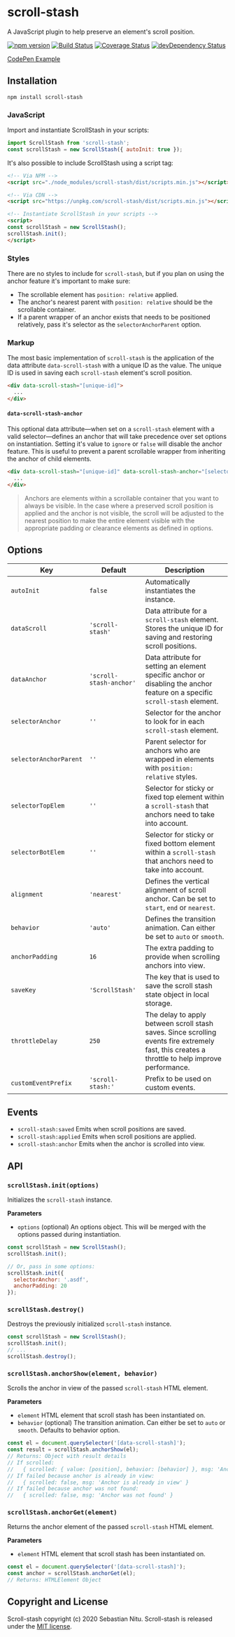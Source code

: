 # scroll-stash

A JavaScript plugin to help preserve an element's scroll position.

[![npm version](https://img.shields.io/npm/v/scroll-stash.svg)](https://www.npmjs.com/package/scroll-stash)
[![Build Status](https://travis-ci.org/sebnitu/scroll-stash.svg?branch=master)](https://travis-ci.org/sebnitu/scroll-stash)
[![Coverage Status](https://coveralls.io/repos/github/sebnitu/scroll-stash/badge.svg?branch=master)](https://coveralls.io/github/sebnitu/scroll-stash?branch=master)
[![devDependency Status](https://img.shields.io/david/dev/sebnitu/scroll-stash.svg)](https://david-dm.org/sebnitu/scroll-stash?type=dev)

[CodePen Example](https://codepen.io/sebnitu/full/eYJbeEj)

## Installation

```
npm install scroll-stash
```

### JavaScript

Import and instantiate ScrollStash in your scripts:

```js
import ScrollStash from 'scroll-stash';
const scrollStash = new ScrollStash({ autoInit: true });
```

It's also possible to include ScrollStash using a script tag:

```html
<!-- Via NPM -->
<script src="./node_modules/scroll-stash/dist/scripts.min.js"></script>

<!-- Via CDN -->
<script src="https://unpkg.com/scroll-stash/dist/scripts.min.js"></script>

<!-- Instantiate ScrollStash in your scripts -->
<script>
const scrollStash = new ScrollStash();
scrollStash.init();
</script>
```

### Styles

There are no styles to include for `scroll-stash`, but if you plan on using the anchor feature it's important to make sure:

- The scrollable element has `position: relative` applied.
- The anchor's nearest parent with `position: relative` should be the scrollable container.
- If a parent wrapper of an anchor exists that needs to be positioned relatively, pass it's selector as the `selectorAnchorParent` option.

### Markup

The most basic implementation of `scroll-stash` is the application of the data attribute `data-scroll-stash` with a unique ID as the value. The unique ID is used in saving each `scroll-stash` element's scroll position.

```html
<div data-scroll-stash="[unique-id]">
  ...
</div>
```

#### `data-scroll-stash-anchor`

This optional data attribute—when set on a `scroll-stash` element with a valid selector—defines an anchor that will take precedence over set options on instantiation. Setting it's value to `ignore` or `false` will disable the anchor feature. This is useful to prevent a parent scrollable wrapper from inheriting the anchor of child elements.

```html
<div data-scroll-stash="[unique-id]" data-scroll-stash-anchor="[selector | ignore | false]">
  ...
</div>
```

> Anchors are elements within a scrollable container that you want to always be visible. In the case where a preserved scroll position is applied and the anchor is not visible, the scroll will be adjusted to the nearest position to make the entire element visible with the appropriate padding or clearance elements as defined in options.

## Options

| Key                    | Default                 | Description                                                                                                                                     |
| ---------------------- | ----------------------- | ----------------------------------------------------------------------------------------------------------------------------------------------- |
| `autoInit`             | `false`                 | Automatically instantiates the instance.                                                                                                        |
| `dataScroll`           | `'scroll-stash'`        | Data attribute for a `scroll-stash` element. Stores the unique ID for saving and restoring scroll positions.                                    |
| `dataAnchor`           | `'scroll-stash-anchor'` | Data attribute for setting an element specific anchor or disabling the anchor feature on a specific `scroll-stash` element.                     |
| `selectorAnchor`       | `''`                    | Selector for the anchor to look for in each `scroll-stash` element.                                                                             |
| `selectorAnchorParent` | `''`                    | Parent selector for anchors who are wrapped in elements with `position: relative` styles.                                                       |
| `selectorTopElem`      | `''`                    | Selector for sticky or fixed top element within a `scroll-stash` that anchors need to take into account.                                        |
| `selectorBotElem`      | `''`                    | Selector for sticky or fixed bottom element within a `scroll-stash` that anchors need to take into account.                                     |
| `alignment`            | `'nearest'`             | Defines the vertical alignment of scroll anchor. Can be set to `start`, `end` or `nearest`.                                                     |
| `behavior`             | `'auto'`                | Defines the transition animation. Can either be set to `auto` or `smooth`.                                                                      |
| `anchorPadding`        | `16`                    | The extra padding to provide when scrolling anchors into view.                                                                                  |
| `saveKey`              | `'ScrollStash'`         | The key that is used to save the scroll stash state object in local storage.                                                                    |
| `throttleDelay`        | `250`                   | The delay to apply between scroll stash saves. Since scrolling events fire extremely fast, this creates a throttle to help improve performance. |
| `customEventPrefix`    | `'scroll-stash:'`       | Prefix to be used on custom events.                                                                                                             |

## Events

- `scroll-stash:saved` Emits when scroll positions are saved.
- `scroll-stash:applied` Emits when scroll positions are applied.
- `scroll-stash:anchor` Emits when the anchor is scrolled into view.

## API

### `scrollStash.init(options)`

Initializes the `scroll-stash` instance.

**Parameters**

- `options` (optional) An options object. This will be merged with the options passed during instantiation.

```js
const scrollStash = new ScrollStash();
scrollStash.init();

// Or, pass in some options:
scrollStash.init({
  selectorAnchor: '.asdf',
  anchorPadding: 20
});
```

### `scrollStash.destroy()`

Destroys the previously initialized `scroll-stash` instance.

```js
const scrollStash = new ScrollStash();
scrollStash.init();
// ...
scrollStash.destroy();
```

### `scrollStash.anchorShow(element, behavior)`

Scrolls the anchor in view of the passed `scroll-stash` HTML element.

**Parameters**

- `element` HTML element that scroll stash has been instantiated on.
- `behavior` (optional) The transition animation. Can either be set to `auto` or `smooth`. Defaults to behavior option.

```js
const el = document.querySelector('[data-scroll-stash]');
const result = scrollStash.anchorShow(el);
// Returns: Object with result details
// If scrolled:
//   { scrolled: { value: [position], behavior: [behavior] }, msg: 'Anchor was scrolled into view' }
// If failed because anchor is already in view:
//   { scrolled: false, msg: 'Anchor is already in view' }
// If failed because anchor was not found:
//   { scrolled: false, msg: 'Anchor was not found' }
```

### `scrollStash.anchorGet(element)`

Returns the anchor element of the passed `scroll-stash` HTML element.

**Parameters**

- `element` HTML element that scroll stash has been instantiated on.

```js
const el = document.querySelector('[data-scroll-stash]');
const anchor = scrollStash.anchorGet(el);
// Returns: HTMLElement Object
```

## Copyright and License

Scroll-stash copyright (c) 2020 Sebastian Nitu. Scroll-stash is released under the [MIT license](https://github.com/sebnitu/scroll-stash/blob/master/LICENSE).
